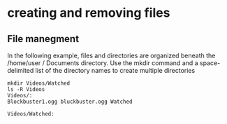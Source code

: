 # creating and removing files 

## File manegment 

In the following example, files and directories are organized beneath the /home/user /
Documents directory. Use the mkdir command and a space-delimited list of the directory names to create multiple directories
~~~
mkdir Videos/Watched
ls -R Videos
Videos/:
Blockbuster1.ogg bluckbuster.ogg Watched 

Videos/Watched:
~~~
